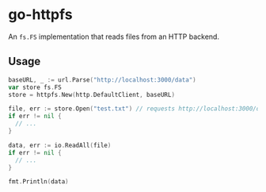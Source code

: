 # go-httpfs
An `fs.FS` implementation that reads files from an HTTP backend.

## Usage

```go
baseURL, _ := url.Parse("http://localhost:3000/data")
var store fs.FS
store = httpfs.New(http.DefaultClient, baseURL)

file, err := store.Open("test.txt") // requests http://localhost:3000/data/test.txt
if err != nil {
  // ...
}

data, err := io.ReadAll(file)
if err != nil {
  // ...
}

fmt.Println(data)
```
